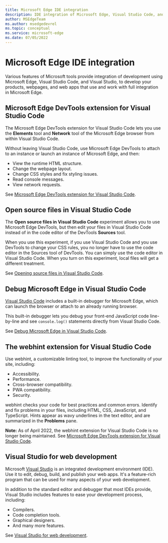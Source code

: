 ```yaml
---
title: Microsoft Edge IDE integration
description: IDE integration of Microsoft Edge, Visual Studio Code, and Visual Studio.
author: MSEdgeTeam
ms.author: msedgedevrel
ms.topic: conceptual
ms.service: microsoft-edge
ms.date: 07/05/2022
---
```

# Microsoft Edge IDE integration

Various features of Microsoft tools provide integration of development using Microsoft Edge, Visual Studio Code, and Visual Studio, to develop your products, webpages, and web apps that use and work with full integration in Microsoft Edge.


<!-- ====================================================================== -->
## Microsoft Edge DevTools extension for Visual Studio Code

<!-- keep this section short and similar to top of linked article: -->

The Microsoft Edge DevTools extension for Visual Studio Code lets you use the **Elements** tool and **Network** tool of the Microsoft Edge browser from within Visual Studio Code.

Without leaving Visual Studio Code, use Microsoft Edge DevTools to attach to an instance or launch an instance of Microsoft Edge, and then:
* View the runtime HTML structure.
* Change the webpage layout.
* Change CSS styles and fix styling issues.
* Read console messages.
* View network requests.

See [Microsoft Edge DevTools extension for Visual Studio Code](microsoft-edge-devtools-extension.md).


<!-- ====================================================================== -->
## Open source files in Visual Studio Code

The **Open source files in Visual Studio Code** experiment allows you to use Microsoft Edge DevTools, but then edit your files in Visual Studio Code instead of in the code editor of the DevTools **Sources** tool.

When you use this experiment, if you use Visual Studio Code and you use DevTools to change your CSS rules, you no longer have to use the code editor in the Sources tool of DevTools.  You can simply use the code editor in Visual Studio Code.  When you turn on this experiment,
local files will get a different treatment.<!--TODO: be specific-->

See [Opening source files in Visual Studio Code](../devtools-guide-chromium/sources/opening-sources-in-vscode.md).


<!-- ====================================================================== -->
## Debug Microsoft Edge in Visual Studio Code

[Visual Studio Code](https://code.visualstudio.com) includes a built-in debugger for Microsoft Edge, which can launch the browser or attach to an already running browser.

This built-in debugger lets you debug your front-end JavaScript code line-by-line and see `console.log()` statements directly from Visual Studio Code.

See [Debug Microsoft Edge in Visual Studio Code](debugger-for-edge.md).


<!-- what to do with this section?  present page is supposed to have h2 for each child page of TOC node, where h2 contains only 1 paragraph and link to child page -->
<!-- ====================================================================== -->
## The webhint extension for Visual Studio Code
<!-- keep in sync:
[webhint extension for Visual Studio Code](../test-and-automation/webhint.md)
[The webhint extension for Visual Studio Code]() in _Visual Studio Code for web development_.
-->

Use webhint, a customizable linting tool, to improve the functionality of your site, including:

*   Accessibility.
*   Performance.
*   Cross-browser compatibility.
*   PWA compatibility.
*   Security.

webhint checks your code for best practices and common errors.  Identify and fix problems in your files, including HTML, CSS, JavaScript, and TypeScript.  Hints appear as wavy underlines in the text editor, and are summarized in the **Problems** pane.

**Note:** As of April 2022, the webhint extension for Visual Studio Code is no longer being maintained.  See [Microsoft Edge DevTools extension for Visual Studio Code](microsoft-edge-devtools-extension.md).


<!-- ====================================================================== -->
## Visual Studio for web development

Microsoft [Visual Studio](https://visualstudio.microsoft.com/vs) is an integrated development environment (IDE).   Use it to edit, debug, build, and publish your web apps.  It's a feature-rich program that can be used for many aspects of your web development.

In addition to the standard editor and debugger that most IDEs provide, Visual Studio includes features to ease your development process, including:

*   Compilers.
*   Code completion tools.
*   Graphical designers.
*   And many more features.

See [Visual Studio for web development](../visual-studio/index.md).
